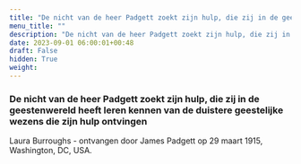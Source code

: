 ```yaml
---
title: "De nicht van de heer Padgett zoekt zijn hulp, die zij in de geestenwereld heeft leren kennen van de duistere geestelijke wezens die zijn hulp ontvingen"
menu_title: ""
description: "De nicht van de heer Padgett zoekt zijn hulp, die zij in de geestenwereld heeft leren kennen van de duistere geestelijke wezens die zijn hulp ontvingen"
date: 2023-09-01 06:00:01+00:48
draft: False
hidden: True
weight:
---
```

### De nicht van de heer Padgett zoekt zijn hulp, die zij in de geestenwereld heeft leren kennen van de duistere geestelijke wezens die zijn hulp ontvingen

Laura Burroughs - ontvangen door James Padgett op 29 maart 1915, Washington, DC, USA.
